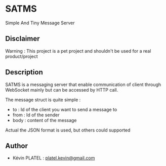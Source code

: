 # SATMS
Simple And Tiny Message Server

## Disclaimer

Warning : This project is a pet project and shouldn't be used for a real product/project

## Description

SATMS is a messaging server that enable communication of client through WebSocket mainly but can be accessed by HTTP call.

The message struct is quite simple :

- to : Id of the client you want to send a message to
- from : Id of the sender
- body : content of the message

Actual the JSON format is used, but others could supported

## Author

- Kévin PLATEL : platel.kevin@gmail.com